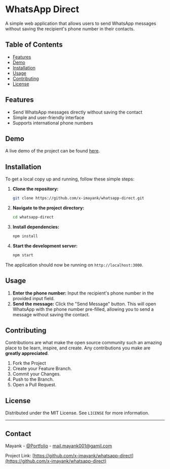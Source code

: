 # WhatsApp Direct

A simple web application that allows users to send WhatsApp messages without saving the recipient's phone number in their contacts.

## Table of Contents
- [Features](#features)
- [Demo](#demo)
- [Installation](#installation)
- [Usage](#usage)
- [Contributing](#contributing)
- [License](#license)

## Features
- Send WhatsApp messages directly without saving the contact
- Simple and user-friendly interface
- Supports international phone numbers

## Demo
A live demo of the project can be found [here](#).

## Installation
To get a local copy up and running, follow these simple steps:

1. **Clone the repository:**
    ```bash
    git clone https://github.com/x-imayank/whatsapp-direct.git
    ```
2. **Navigate to the project directory:**
    ```bash
    cd whatsapp-direct
    ```
3. **Install dependencies:**
    ```bash
    npm install
    ```
4. **Start the development server:**
    ```bash
    npm start
    ```

The application should now be running on `http://localhost:3000`.

## Usage
1. **Enter the phone number:** Input the recipient's phone number in the provided input field.
2. **Send the message:** Click the "Send Message" button. This will open WhatsApp with the phone number pre-filled, allowing you to send a message without saving the contact.

## Contributing
Contributions are what make the open source community such an amazing place to be learn, inspire, and create. Any contributions you make are **greatly appreciated**.

1. Fork the Project
2. Create your Feature Branch.
3. Commit your Changes.
4. Push to the Branch.
5. Open a Pull Request. 

## License
Distributed under the MIT License. See `LICENSE` for more information.

---

## Contact
Mayank - [@Portfolio](https://im-mayank.netlify.app) - mail.mayank001@gamil.com

Project Link: [https://github.com/x-imayank/whatsapp-direct](https://github.com/x-imayank/whatsapp-direct)
